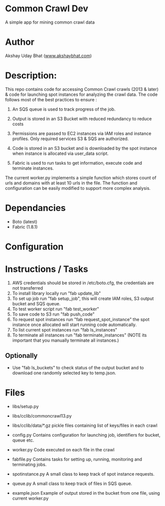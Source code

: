 Common Crawl Dev
=================
A simple app for mining common crawl data

Author
============
Akshay Uday Bhat (www.akshaybhat.com)

Description:
==============
This repo contains code for accessing Common Crawl crawls (2013 & later) & code for launching spot instances for analyzing the crawl data.
The code follows most of the best practices to ensure :

1. An SQS queue is used to track progress of the job.

2. Output is stored in an S3 Bucket with reduced redundancy to reduce costs

3. Permissions are passed to EC2 instances via IAM roles and instance profiles. Only required services S3 & SQS are authorized.

4. Code is stored in an S3 bucket and is downloaded by the spot instance when instance is allocated via user_data script.

5. Fabric is used to run tasks to get information, execute code and terminate instances.


The current worker.py implements a simple function which stores count of urls and domains with at least 10 urls in the file.
The function and configuration can be easily modified to support more complex analysis.

Dependancies
===============
- Boto (latest)
- Fabric (1.8.1)



Configuration
==============



Instructions / Tasks
=============
1. AWS credentials should be stored in /etc/boto.cfg, the credentials are not transferred
2. To install library locally run "fab update_lib"
3. To set up job run "fab setup_job", this will create IAM roles, S3 output bucket and SQS queue.
4. To test worker script run "fab test_worker"
5. To save code to S3 run "fab push_code"
6. To request spot instances run "fab request_spot_instance" the spot instance once allocated will start running code automatically.
7. To list current spot instances run "fab ls_instances"
8. To terminate all instances run "fab terminate_instances" (NOTE its important that you manually terminate all instances.)

Optionally
--------------
* Use "fab ls_buckets" to check status of the output bucket and to download one randomly selected key to temp.json.


Files
==================
* libs/setup.py

* libs/cclib/commoncrawl13.py

* libs/cclib/data/*.gz pickle files containing list of keys/files in each crawl

* config.py Contains configuration for launching job, identifiers for bucket, queue etc.

* worker.py Code executed on each file in the crawl

* fabfile.py Contains tasks for setting up, running, monitoring and terminating jobs.

* spotinstance.py A small class to keep track of spot instance requests.

* queue.py A small class to keep track of files in SQS queue.

* example.json Example of output stored in the bucket from one file, using current worker.py
